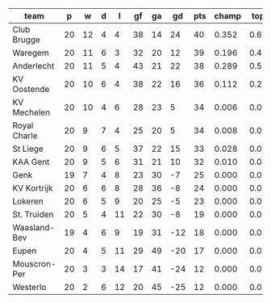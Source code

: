 |     team     | p  | w  | d | l  | gf | ga | gd  | pts | champ | top2  | top3  | top4  |  5-7  | bot4  | bot3  | bot2  |
|--------------|----|----|---|----|----|----|-----|-----|-------|-------|-------|-------|-------|-------|-------|-------|
| Club Brugge  | 20 | 12 | 4 |  4 | 38 | 14 |  24 |  40 | 0.352 | 0.609 | 0.785 | 0.896 | 0.100 | 0.000 | 0.000 | 0.000|
| Waregem      | 20 | 11 | 6 |  3 | 32 | 20 |  12 |  39 | 0.196 | 0.405 | 0.615 | 0.785 | 0.201 | 0.000 | 0.000 | 0.000|
| Anderlecht   | 20 | 11 | 5 |  4 | 43 | 21 |  22 |  38 | 0.289 | 0.539 | 0.718 | 0.845 | 0.147 | 0.000 | 0.000 | 0.000|
| KV Oostende  | 20 | 10 | 6 |  4 | 38 | 22 |  16 |  36 | 0.112 | 0.275 | 0.479 | 0.675 | 0.293 | 0.000 | 0.000 | 0.000|
| KV Mechelen  | 20 | 10 | 4 |  6 | 28 | 23 |   5 |  34 | 0.006 | 0.020 | 0.053 | 0.117 | 0.502 | 0.000 | 0.000 | 0.000|
| Royal Charle | 20 |  9 | 7 |  4 | 25 | 20 |   5 |  34 | 0.008 | 0.030 | 0.072 | 0.156 | 0.535 | 0.000 | 0.000 | 0.000|
| St Liege     | 20 |  9 | 6 |  5 | 37 | 22 |  15 |  33 | 0.028 | 0.083 | 0.180 | 0.318 | 0.529 | 0.000 | 0.000 | 0.000|
| KAA Gent     | 20 |  9 | 5 |  6 | 31 | 21 |  10 |  32 | 0.010 | 0.040 | 0.097 | 0.204 | 0.566 | 0.000 | 0.000 | 0.000|
| Genk         | 19 |  7 | 4 |  8 | 23 | 30 |  -7 |  25 | 0.000 | 0.000 | 0.002 | 0.004 | 0.093 | 0.018 | 0.003 | 0.000|
| KV Kortrijk  | 20 |  6 | 6 |  8 | 28 | 36 |  -8 |  24 | 0.000 | 0.000 | 0.000 | 0.000 | 0.023 | 0.057 | 0.012 | 0.001|
| Lokeren      | 20 |  6 | 5 |  9 | 20 | 25 |  -5 |  23 | 0.000 | 0.000 | 0.000 | 0.000 | 0.012 | 0.086 | 0.024 | 0.002|
| St. Truiden  | 20 |  5 | 4 | 11 | 22 | 30 |  -8 |  19 | 0.000 | 0.000 | 0.000 | 0.000 | 0.000 | 0.501 | 0.221 | 0.049|
| Waasland-Bev | 19 |  4 | 6 |  9 | 19 | 31 | -12 |  18 | 0.000 | 0.000 | 0.000 | 0.000 | 0.001 | 0.564 | 0.263 | 0.071|
| Eupen        | 20 |  4 | 5 | 11 | 29 | 49 | -20 |  17 | 0.000 | 0.000 | 0.000 | 0.000 | 0.000 | 0.796 | 0.573 | 0.200|
| Mouscron-Per | 20 |  3 | 3 | 14 | 17 | 41 | -24 |  12 | 0.000 | 0.000 | 0.000 | 0.000 | 0.000 | 0.990 | 0.956 | 0.844|
| Westerlo     | 20 |  2 | 6 | 12 | 20 | 45 | -25 |  12 | 0.000 | 0.000 | 0.000 | 0.000 | 0.000 | 0.987 | 0.948 | 0.832|
